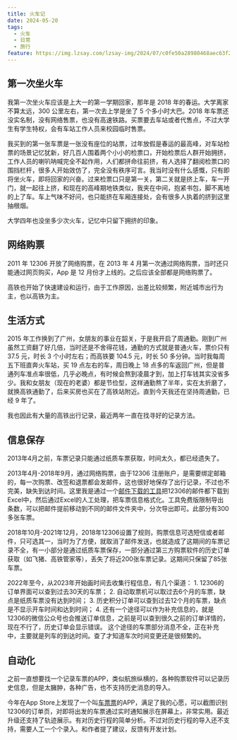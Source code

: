 ```yaml
---
title: 火车记
date: 2024-05-20
tags:
  - 火车
  - 日常
  - 旅行
feature: https://img.lzsay.com/lzsay-img/2024/07/c0fe50a28980468aec63f2d2840a6fa8.png
---
```

## 第一次坐火车
我第一次坐火车应该是上大一的第一学期回家，那年是 2018 年的春运。大学离家不算太远，300 公里左右，第一次去上学是坐了 5 个多小时大巴。2018 年车票还没实名制，没有网络售票，也没有高速铁路。买票要去车站或者代售点，不过大学生有学生特权，会有车站工作人员来校园临时售票。
<!--more-->
我买到的第一张车票是一张没有座位的站票，过年放假是春运的最高峰，对车站检票的场景记忆犹新，好几百人围着两个小小的检票口，开始检票后人群开始拥挤，工作人员的喇叭呐喊完全不起作用，人们都拼命往前挤，有人选择了翻阅检票口的围挡栏杆，很多人开始效仿了，完全没有秩序可言。我当时没有什么感慨，只有即将坐火车，即将回家的兴奋。过来检票口只是第一关，第二关就是挤上车，车一开门，就一起往上挤，和现在的高峰期地铁类似，我夹在中间，抱紧书包，脚不离地的上了车。车上气味不好问，也只能挤在车厢连接处，会有很多人执着的挤到这里抽根烟。

大学四年也没坐多少次火车，记忆中只留下拥挤的印象。

## 网络购票
2011 年 12306 开放了网络购票，在 2013 年 4 月第一次通过网络购票，当时还只能通过网页购买，App 是 12 月份才上线的。之后应该全部都是网络购票了。

高铁也开始了快速建设和运行，由于工作原因，出差比较频繁，附近城市出行为主，也以高铁为主。 

## 生活方式
2015 年工作换到了广州，女朋友的事业在韶关，于是我开启了周通勤。刚到广州虽然工资翻了好几倍，当时还是不舍得花钱，通勤的方式就是普通火车，票价只有 37.5 元，时长 3 个小时左右；而高铁要 104.5 元，时长 50 多分钟。当时我每周五下班直奔火车站，买 19 点左右的车，周日晚上 18 点多的车返回广州，但是普通列车准点率很低，几乎必晚点，有时候会熬到凌晨才到，加上打车钱其实没省多少。我和女朋友（现在的老婆）都是节俭型，这样通勤熬了半年，实在太折磨了，就换高铁通勤了，后来买房也买在了高铁站附近。直到今天我还在坚持周通勤，已经 9 年了。

我也因此有大量的高铁出行记录，最近两年一直在找寻好的记录方法。 

## 信息保存
2013年4月之前，车票记录只能通过纸质车票获取，时间太久，都已经遗失了。

2013年4月-2018年9月，通过网络购票，由于12306 注册账户，是需要绑定邮箱的，每一次购票、改签和退票都会发邮件，这也很好地保存了出行记录，不过也不完美，缺失到达时间。这里我是通过一个[邮件下载的工具](https://timehound.vip/)把12306的邮件都下载到Excel中，然后通过Excel的人工处理，把车票信息格式化。工具免费版限制导出条数，可以把邮件提前移动到不同的邮件文件夹中，分次导出即可。此部分有300多张车票。

2018年10月-2021年12月，2018年12306设置了规则，购票信息可选短信或者邮件，只可选其一，当时为了方便，就取消了邮件发送，也就造成了这期间的车票记录不全，有一小部分是通过纸质车票保存，一部分通过第三方购票软件的历史订单获取（如飞猪、高铁管家等），丢失了将近200张车票记录。这期间只保留了85张车票。

2022年至今，从2023年开始画时间去收集行程信息，有几个渠道：
    1. 12306的订单界面可以查到过去30天的车票；
    2. 自动取票机可以取过去6个月的车票，缺点是纸质车票没有达到时间；
    3. 历史积分订单可以查到过去12个月的车票，缺点是不显示开车时间和达到时间；
    4. 还有一个途径可以作为补充信息的，就是12306的微信公众号也会推送订单信息，之前是可以查到很久之前的订单详情的，现在不行了，历史订单会显示错误。
这个途径的车票部分消息不全，正在补充中，主要就是列车的到达时间。查了才知道车次时间变更还是很频繁的。

## 自动化
之前一直想要找一个记录车票的APP，类似航旅纵横的，各种购票软件可以记录历史信息，但是太臃肿，各种广告，也不支持历史消息的导入。

今年在App Store上发现了一个叫[车票票](https://apps.apple.com/us/app/%E8%BD%A6%E7%A5%A8%E7%A5%A8-%E7%81%AB%E8%BD%A6%E9%AB%98%E9%93%81%E5%95%86%E5%8A%A1%E9%80%9A%E5%8B%A4%E6%8A%A2%E7%A5%A8%E8%BD%A6%E7%A5%A8%E6%94%B6%E8%97%8F%E7%A5%A8%E5%A4%B9/id6446212291?l=zh-Hans-CN)的APP，满足了我的心愿，可以截图识别12306的订单页，对即将出发的车票通过实时通知展示在屏幕上，非常实用。最近升级还支持了轨迹展示。有对历史行程的简单分析。不过对历史行程的导入还不支持，需要人工一个个录入。和作者提了建议，反馈有开发计划。